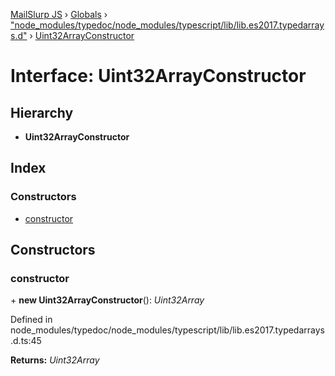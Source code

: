 [MailSlurp JS](../README.md) › [Globals](../globals.md) › ["node_modules/typedoc/node_modules/typescript/lib/lib.es2017.typedarrays.d"](../modules/_node_modules_typedoc_node_modules_typescript_lib_lib_es2017_typedarrays_d_.md) › [Uint32ArrayConstructor](_node_modules_typedoc_node_modules_typescript_lib_lib_es2017_typedarrays_d_.uint32arrayconstructor.md)

# Interface: Uint32ArrayConstructor

## Hierarchy

* **Uint32ArrayConstructor**

## Index

### Constructors

* [constructor](_node_modules_typedoc_node_modules_typescript_lib_lib_es2017_typedarrays_d_.uint32arrayconstructor.md#constructor)

## Constructors

###  constructor

\+ **new Uint32ArrayConstructor**(): *Uint32Array*

Defined in node_modules/typedoc/node_modules/typescript/lib/lib.es2017.typedarrays.d.ts:45

**Returns:** *Uint32Array*
